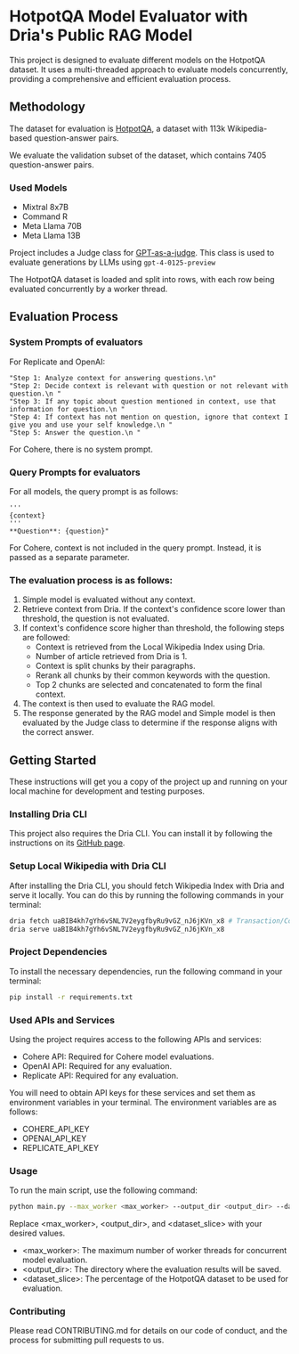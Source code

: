 # HotpotQA Model Evaluator with Dria's Public RAG Model

This project is designed to evaluate different models on the HotpotQA dataset. It uses a multi-threaded approach to
evaluate models concurrently, providing a comprehensive and efficient evaluation process.

## Methodology

The dataset for evaluation is [HotpotQA](https://huggingface.co/datasets/hotpot_qa), a dataset with 113k Wikipedia-based question-answer pairs. 

We evaluate the validation subset of the dataset, which contains 7405 question-answer pairs.

### Used Models

- Mixtral 8x7B
- Command R
- Meta Llama 70B
- Meta Llama 13B

Project includes a Judge class for [GPT-as-a-judge](https://arxiv.org/pdf/2306.05685.pdf). This class is used to evaluate generations by LLMs 
using ```gpt-4-0125-preview```

The HotpotQA dataset is loaded and split into rows, with each row being evaluated concurrently by a worker thread.


## Evaluation Process

### System Prompts of evaluators

For Replicate and OpenAI:

```
"Step 1: Analyze context for answering questions.\n"
"Step 2: Decide context is relevant with question or not relevant with question.\n "
"Step 3: If any topic about question mentioned in context, use that information for question.\n "
"Step 4: If context has not mention on question, ignore that context I give you and use your self knowledge.\n "
"Step 5: Answer the question.\n "
```

For Cohere, there is no system prompt.

### Query Prompts for evaluators

For all models, the query prompt is as follows:

```
'''
{context}
'''
**Question**: {question}"
```

For Cohere, context is not included in the query prompt. Instead, it is passed as a separate parameter.

### The evaluation process is as follows:

1. Simple model is evaluated without any context.
2. Retrieve context from Dria. If the context's confidence score lower than threshold, the question is not evaluated.
3. If context's confidence score higher than threshold, the following steps are followed:
    - Context is retrieved from the Local Wikipedia Index using Dria.
    - Number of article retrieved from Dria is 1. 
    - Context is split chunks by their paragraphs.
    - Rerank all chunks by their common keywords with the question.
    - Top 2 chunks are selected and concatenated to form the final context.
4. The context is then used to evaluate the RAG model.
5. The response generated by the RAG model and Simple model is then evaluated by the Judge class to determine if the
   response aligns with the correct answer.



## Getting Started

These instructions will get you a copy of the project up and running on your local machine for development and testing
purposes.

### Installing Dria CLI

This project also requires the Dria CLI. You can install it by following the instructions on
its [GitHub page](https://github.com/firstbatchxyz/dria-cli/tree/master).

### Setup Local Wikipedia with Dria CLI

After installing the Dria CLI, you should fetch Wikipedia Index with Dria and serve it locally. You can do this by
running the following commands in your terminal:

```bash
dria fetch uaBIB4kh7gYh6vSNL7V2eygfbyRu9vGZ_nJ6jKVn_x8 # Transaction/Contract ID of Wikipedia
dria serve uaBIB4kh7gYh6vSNL7V2eygfbyRu9vGZ_nJ6jKVn_x8
```

### Project Dependencies

To install the necessary dependencies, run the following command in your terminal:

```bash
pip install -r requirements.txt
```

### Used APIs and Services

Using the project requires access to the following APIs and services:
- Cohere API: Required for Cohere model evaluations.
- OpenAI API: Required for any evaluation.
- Replicate API: Required for any evaluation.

You will need to obtain API keys for these services and set them as environment variables in your terminal. The
environment variables are as follows:

- COHERE_API_KEY
- OPENAI_API_KEY
- REPLICATE_API_KEY

### Usage

To run the main script, use the following command:

```bash
python main.py --max_worker <max_worker> --output_dir <output_dir> --dataset_slice <dataset_slice>
```

Replace <max_worker>, <output_dir>, and <dataset_slice> with your desired values.

- <max_worker>: The maximum number of worker threads for concurrent model evaluation.
- <output_dir>: The directory where the evaluation results will be saved.
- <dataset_slice>: The percentage of the HotpotQA dataset to be used for evaluation.

### Contributing

Please read CONTRIBUTING.md for details on our code of conduct, and the process for submitting pull requests to us.
